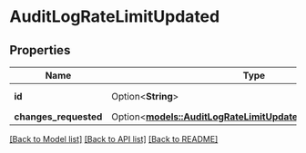 # AuditLogRateLimitUpdated

## Properties

Name | Type | Description | Notes
------------ | ------------- | ------------- | -------------
**id** | Option<**String**> | The rate limit ID | [optional]
**changes_requested** | Option<[**models::AuditLogRateLimitUpdatedChangesRequested**](AuditLog_rate_limit_updated_changes_requested.md)> |  | [optional]

[[Back to Model list]](../README.md#documentation-for-models) [[Back to API list]](../README.md#documentation-for-api-endpoints) [[Back to README]](../README.md)


